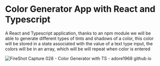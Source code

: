 # Color Generator App with React and Typescript
A React and Typescript application, thanks to an npm module we will be able to generate different types of tints and shadows of a color, this color will be stored in a state associated with the value of a text type input, the colors will be in an array, which will be will repeat when color is entered

![FireShot Capture 028 - Color Generator with TS - adore1968 github io](https://github.com/adore1968/Color-Generator-with-TS/assets/101434158/f414f90d-e9cb-4387-b016-5ec4fb870722)
